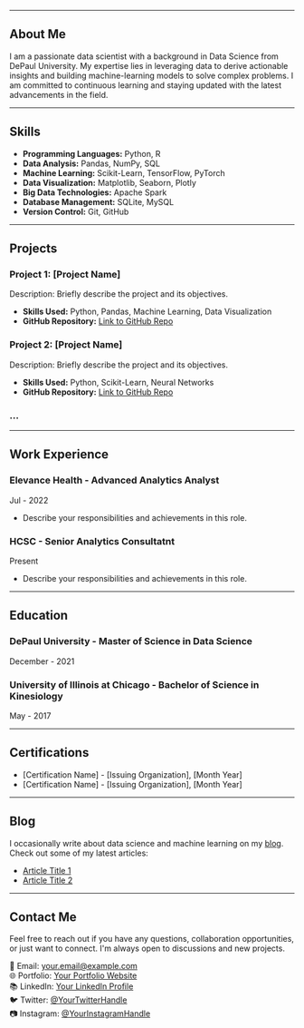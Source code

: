 
---

## About Me

I am a passionate data scientist with a background in Data Science from DePaul University. My expertise lies in leveraging data to derive actionable insights and building machine-learning models to solve complex problems. I am committed to continuous learning and staying updated with the latest advancements in the field.

---

## Skills

- **Programming Languages:** Python, R
- **Data Analysis:** Pandas, NumPy, SQL
- **Machine Learning:** Scikit-Learn, TensorFlow, PyTorch
- **Data Visualization:** Matplotlib, Seaborn, Plotly
- **Big Data Technologies:** Apache Spark
- **Database Management:** SQLite, MySQL
- **Version Control:** Git, GitHub

---

## Projects

### Project 1: [Project Name]

Description: Briefly describe the project and its objectives.

- **Skills Used:** Python, Pandas, Machine Learning, Data Visualization
- **GitHub Repository:** [Link to GitHub Repo](https://github.com/yourusername/project1)

### Project 2: [Project Name]

Description: Briefly describe the project and its objectives.

- **Skills Used:** Python, Scikit-Learn, Neural Networks
- **GitHub Repository:** [Link to GitHub Repo](https://github.com/yourusername/project2)

### ...

---

## Work Experience

### Elevance Health - Advanced Analytics Analyst

Jul - 2022

- Describe your responsibilities and achievements in this role.

### HCSC - Senior Analytics Consultatnt

Present

- Describe your responsibilities and achievements in this role.


---

## Education

### DePaul University - Master of Science in Data Science

December - 2021

### University of Illinois at Chicago - Bachelor of Science in Kinesiology

May - 2017

---

## Certifications

- [Certification Name] - [Issuing Organization], [Month Year]
- [Certification Name] - [Issuing Organization], [Month Year]

---

## Blog

I occasionally write about data science and machine learning on my [blog](https://www.yourblog.com). Check out some of my latest articles:

- [Article Title 1](https://www.yourblog.com/article1)
- [Article Title 2](https://www.yourblog.com/article2)

---

## Contact Me

Feel free to reach out if you have any questions, collaboration opportunities, or just want to connect. I'm always open to discussions and new projects.

📧 Email: your.email@example.com  
🌐 Portfolio: [Your Portfolio Website](https://www.yourportfolio.com)  
📚 LinkedIn: [Your LinkedIn Profile](https://www.linkedin.com/in/yourlinkedin)  
🐦 Twitter: [@YourTwitterHandle](https://twitter.com/YourTwitterHandle)  
📷 Instagram: [@YourInstagramHandle](https://www.instagram.com/YourInstagramHandle/)

